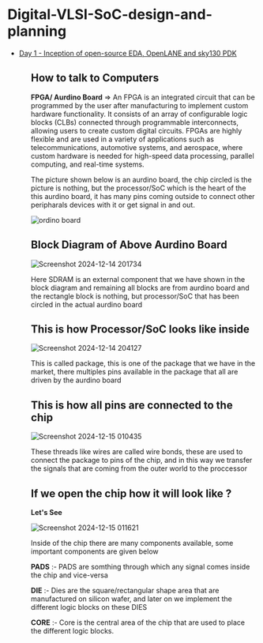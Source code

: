 # Digital-VLSI-SoC-design-and-planning
<div class="toc">
  <ul>
    <li><a href="#header-1">Day 1 - Inception of open-source EDA, OpenLANE and sky130 PDK</a></li>
	<ul>
		
## How to talk to Computers 

**FPGA/ Aurdino Board** =>  An FPGA is an integrated circuit that can be programmed by the user after manufacturing to implement custom hardware functionality. It consists of an array of configurable logic blocks (CLBs) connected through programmable interconnects, allowing users to create custom digital circuits. FPGAs are highly flexible and are used in a variety of applications such as telecommunications, automotive systems, and aerospace, where custom hardware is needed for high-speed data processing, parallel computing, and real-time systems.

The picture shown below is an aurdino board, the chip circled is the picture is nothing, but the processor/SoC which is the heart of the this aurdino board, it has many pins coming outside to connect other peripharals devices with it or get signal in and out.

![ordino board](https://github.com/user-attachments/assets/c3c04add-854b-4d81-a32f-a31f3e6dc102)
	    

## Block Diagram of Above Aurdino Board


![Screenshot 2024-12-14 201734](https://github.com/user-attachments/assets/be7dfb3f-85cc-4cd7-9811-588259a32674)

Here SDRAM is an external component that we have shown in the block diagram and remaining all blocks are from aurdino board and the rectangle block is nothing, but processor/SoC that has been circled in the actual aurdino board 

## This is how Processor/SoC looks like inside 

![Screenshot 2024-12-14 204127](https://github.com/user-attachments/assets/ac569f40-3854-48b6-9c61-04abc24041b0)

This is called package, this is one of the package that we have in the market, there multiples pins available in the package that all are driven by the aurdino board

## This is how all pins are connected to the chip

![Screenshot 2024-12-15 010435](https://github.com/user-attachments/assets/c0de9e63-c966-499c-a31f-ba019d1e3f65)

These threads like wires are called wire bonds, these are used to connect the package to pins of the chip, and in this way we transfer the signals that are coming from the outer world to the proccessor 

## If we open the chip how it will look like ?

 **Let's See**

 ![Screenshot 2024-12-15 011621](https://github.com/user-attachments/assets/da6f1665-e592-478d-896f-db1755fc7c68)

 Inside of the chip there are many components available, some important components are given below

 **PADS** :- PADS are somthing through which any signal comes inside the chip and vice-versa


 **DIE** :- Dies are the square/rectangular shape area that are manufactured on silicon wafer, and later on we implement the different logic blocks on these DIES
 

 **CORE** :- Core is the central area of the chip that are used to place the different logic blocks.


 
















